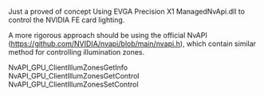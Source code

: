 Just a proved of concept
Using EVGA Precision X1 ManagedNvApi.dll to control the NVIDIA FE card lighting.

A more rigorous approach should be using the official NvAPI (https://github.com/NVIDIA/nvapi/blob/main/nvapi.h), which contain similar method for controlling illumination zones.

NvAPI_GPU_ClientIllumZonesGetInfo
NvAPI_GPU_ClientIllumZonesGetControl
NvAPI_GPU_ClientIllumZonesSetControl
